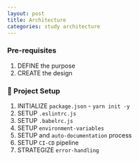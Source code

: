 ```yaml
---
layout: post
title: Architecture
categories: study architecture
---
```


### Pre-requisites
1. DEFINE the purpose
1. CREATE the design

### :whale: Project Setup
1. INITIALIZE `package.json` - `yarn init -y`
1. SETUP `.eslintrc.js`
1. SETUP `.babelrc.js`
1. SETUP `environment-variables`
1. SETUP and `auto-documentation` process
1. SETUP `CI-CD` pipeline
1. STRATEGIZE `error-handling`
